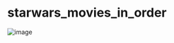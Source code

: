 # starwars_movies_in_order

![image](https://user-images.githubusercontent.com/32914889/153593951-0dc12616-4d3f-4790-9155-4d34d9881003.png)

